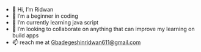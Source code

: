 - 👋 Hi, I’m Ridwan
- 👀 I’m a beginner in coding 
- 🌱 I’m currently learning java script
- 💞️ I’m looking to collaborate on anything that can improve my learning on build apps
- 📫 reach me at Gbadegeshinridwan611@gmail.com

<!---
Gesin1/Gesin1 is a ✨ special ✨ repository because its `README.md` (this file) appears on your GitHub profile.
You can click the Preview link to take a look at your changes.
--->

